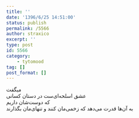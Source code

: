 ```yaml
---
title: ''
date: '1396/6/25 14:51:00'
status: publish
permalink: /5566
author: straxico
excerpt: ''
type: post
id: 5566
category:
    - tytomood
tag: []
post_format: []
---
```

میگفت  
‏عشق اسلحه‌ای‌ست در دستان کسانی‌  
که دوست‌شان داریم  
به آن‌ها قدرت می‌دهد که زخمی‌مان کنند و تنهای‌مان بگذارند